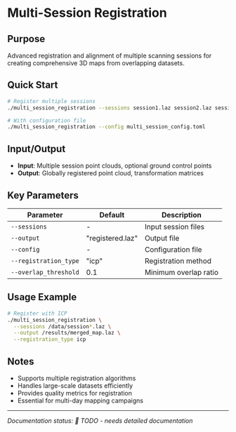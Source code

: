 # Multi-Session Registration

## Purpose
Advanced registration and alignment of multiple scanning sessions for creating comprehensive 3D maps from overlapping datasets.

## Quick Start
```bash
# Register multiple sessions
./multi_session_registration --sessions session1.laz session2.laz session3.laz --output merged.laz

# With configuration file
./multi_session_registration --config multi_session_config.toml
```

## Input/Output
- **Input**: Multiple session point clouds, optional ground control points
- **Output**: Globally registered point cloud, transformation matrices

## Key Parameters
| Parameter | Default | Description |
|-----------|---------|-------------|
| `--sessions` | - | Input session files |
| `--output` | "registered.laz" | Output file |
| `--config` | - | Configuration file |
| `--registration_type` | "icp" | Registration method |
| `--overlap_threshold` | 0.1 | Minimum overlap ratio |

## Usage Example
```bash
# Register with ICP
./multi_session_registration \
  --sessions /data/session*.laz \
  --output /results/merged_map.laz \
  --registration_type icp
```

## Notes
- Supports multiple registration algorithms
- Handles large-scale datasets efficiently
- Provides quality metrics for registration
- Essential for multi-day mapping campaigns

---
*Documentation status: 📝 TODO - needs detailed documentation*
